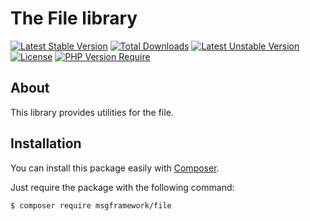 # The File library
[![Latest Stable Version](http://poser.pugx.org/msgframework/file/v)](https://packagist.org/packages/msgframework/file)
[![Total Downloads](http://poser.pugx.org/msgframework/file/downloads)](https://packagist.org/packages/msgframework/file)
[![Latest Unstable Version](http://poser.pugx.org/msgframework/file/v/unstable)](https://packagist.org/packages/msgframework/file)
[![License](http://poser.pugx.org/msgframework/file/license)](https://packagist.org/packages/msgframework/file)
[![PHP Version Require](http://poser.pugx.org/msgframework/file/require/php)](https://packagist.org/packages/msgframework/file)

## About
This library provides utilities for the file.

## Installation

You can install this package easily with [Composer](https://getcomposer.org/).

Just require the package with the following command:

    $ composer require msgframework/file
